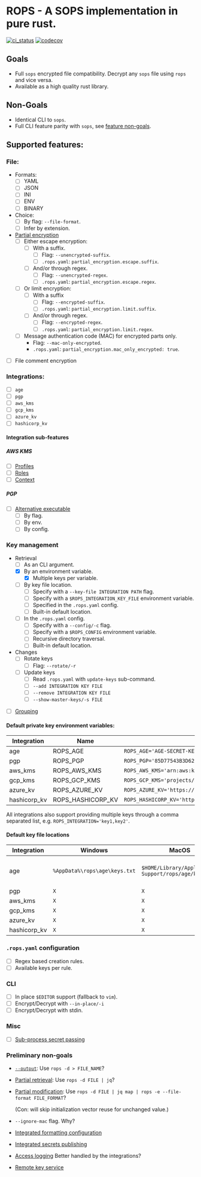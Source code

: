 # ROPS - A SOPS implementation in pure rust.

[![ci_status](https://github.com/gibbz00/rops/actions/workflows/ci.yml/badge.svg)](https://github.com/gibbz00/rops/actions/workflows/ci.yml)
[![codecov](https://codecov.io/gh/gibbz00/rops/graph/badge.svg?token=nOnGXghHYk)](https://codecov.io/gh/gibbz00/rops)

## Goals

* Full `sops` encrypted file compatibility. Decrypt any `sops` file using `rops` and vice versa.
* Available as a high quality rust library.

## Non-Goals

* Identical CLI to `sops`.
* Full CLI feature parity with `sops`, see [feature non-goals](#preliminary-non-goals).

## Supported features:

### File:

- Formats:
  - [ ] YAML
  - [ ] JSON
  - [ ] INI
  - [ ] ENV
  - [ ] BINARY
- Choice:
  - [ ] By flag: `--file-format`.
  - [ ] Infer by extension.
- [Partial encryption](https://github.com/getsops/sops#48encrypting-only-parts-of-a-file)
  - [ ] Either escape encryption:
    - [ ] With a suffix.
      - [ ] Flag: `--unencrypted-suffix`.
      - [ ] `.rops.yaml`: `partial_encryption.escape.suffix`.
    - [ ] And/or through regex.
      - [ ] Flag: `--unencrypted-regex`.
      - [ ] `.rops.yaml`: `partial_encryption.escape.regex`.
  - [ ] Or limit encryption:
    - [ ] With a suffix
      - [ ] Flag: `--encrypted-suffix`.
      - [ ] `.rops.yaml`: `partial_encryption.limit.suffix`.
    - [ ] And/or through regex.
      - [ ] Flag: `--encrypted-regex`.
      - [ ] `.rops.yaml`: `partial_encryption.limit.regex`.
  - [ ] Message authentication code (MAC) for encrypted parts only.
    - Flag: `--mac-only-encrypted`.
    - `.rops.yaml`: `partial_encryption.mac_only_encrypted: true`.
- [ ] File comment encryption

### Integrations:

- [ ] `age`
- [ ] `pgp`
- [ ] `aws_kms`
- [ ] `gcp_kms`
- [ ] `azure_kv`
- [ ] `hashicorp_kv`

#### Integration sub-features

##### AWS KMS

- [ ] [Profiles](https://github.com/getsops/sops#27kms-aws-profiles)
- [ ] [Roles](https://github.com/getsops/sops#28assuming-roles-and-using-kms-in-various-aws-accounts)
- [ ] [Context](https://github.com/getsops/sops#29aws-kms-encryption-context)

##### PGP

- [ ] [Alternative executable](https://github.com/getsops/sops#212specify-a-different-gpg-executable)
  - [ ] By flag.
  - [ ] By env.
  - [ ] By config.

### Key management

- Retrieval
  - [ ] As an CLI argument.
  - [X] By an environment variable.
    - [X] Multiple keys per variable.
  - [ ] By key file location.
    - [ ] Specify with a `--key-file INTEGRATION PATH` flag.
    - [ ] Specify with a `$ROPS_INTEGRATION_KEY_FILE` environment variable.
    - [ ] Specified in the `.rops.yaml` config.
    - [ ] Built-in default location.
  - [ ] In the `.rops.yaml` config.
    - [ ] Specify with a `--config/-c` flag.
    - [ ] Specify with a `$ROPS_CONFIG` environment variable.
    - [ ] Recursive directory traversal.
    - [ ] Built-in default location.
- Changes
  - [ ] Rotate keys
    - [ ] Flag: `--rotate/-r`
  - [ ] Update keys
    - [ ] Read `.rops.yaml` with `update-keys` sub-command.
    - [ ] `--add INTEGRATION KEY FILE`
    - [ ] `--remove INTEGRATION KEY FILE`
    - [ ] `--show-master-keys/-s FILE`
- [ ] [Grouping](https://github.com/getsops/sops#214key-groups)

#### Default private key environment variables:

Integration  | Name              | Example                                                                                        |
---          | ---               | ---                                                                                            |
age          | ROPS_AGE          | `ROPS_AGE='AGE-SECRET-KEY-1CZG0RPQJNDZWZMRMJLNYSF6H00WK0ECYAVE83ALFC2KE53WJ2FRSNZ8GCL'`        |
pgp          | ROPS_PGP          | `ROPS_PGP='85D77543B3D624B63CEA9E6DBC17301B491B3F21,E60892BB9BD89A69F759A1A0A3D652173B763E8F'` |
aws_kms      | ROPS_AWS_KMS      | `ROPS_AWS_KMS='arn:aws:kms:us-east-1:656532927350:key/920aff2e-c5f1-4040-943a-047fa387b27e'`   |
gcp_kms      | ROPS_GCP_KMS      | `ROPS_GCP_KMS='projects/my-project/locations/global/keyRings/sops/cryptoKeys/sops-key'`        |
azure_kv     | ROPS_AZURE_KV     | `ROPS_AZURE_KV='https://sops.vault.azure.net/keys/sops-key/some-string'`                       |
hashicorp_kv | ROPS_HASHICORP_KV | `ROPS_HASHICORP_KV='http://127.0.0.1:8200/v1/sops/keys/firstkey'`                              |

All integrations also support providing multiple keys through a comma separated list, e.g. `ROPS_INTEGRATION='key1,key2'`.

#### Default key file locations

Integration  | Windows                       | MacOS                                                 | Linux                              | Format                     |
---          | ---                           | ---                                                   | ---                                | ---                        |
age          | `%AppData%\rops\age\keys.txt` | `$HOME/Library/Application Support/rops/age/keys.txt` | $XDG_CONFIG_HOME/rops/age/keys.txt | Per newline, `# Comments`. |
pgp          | `X`                           | `X`                                                   | `X`                                | `X`                        |
aws_kms      | `X`                           | `X`                                                   | `X`                                | `X`                        |
gcp_kms      | `X`                           | `X`                                                   | `X`                                | `X`                        |
azure_kv     | `X`                           | `X`                                                   | `X`                                | `X`                        |
hashicorp_kv | `X`                           | `X`                                                   | `X`                                | `X`                        |

### `.rops.yaml` configuration

- [ ] Regex based creation rules.
- [ ] Available keys per rule.

### CLI

- [ ] In place `$EDITOR` support (fallback to `vim`).
- [ ] Encrypt/Decrypt with `--in-place/-i`
- [ ] Encrypt/Decrypt with stdin.

### Misc

  - [ ] [Sub-process secret passing](https://github.com/getsops/sops#218passing-secrets-to-other-processes)

### Preliminary non-goals

- [`--output`](https://github.com/getsops/sops#217saving-output-to-a-file): Use `rops -d > FILE_NAME`?

- [Partial retrieval](https://github.com/getsops/sops#45extract-a-sub-part-of-a-document-tree): Use `rops -d FILE | jq`?

- [Partial modification](https://github.com/getsops/sops#46set-a-sub-part-in-a-document-tree): Use `rops -d FILE | jq map | rops -e --file-format FILE_FORMAT`?

  (Con: will skip initialization vector reuse for unchanged value.)

- `--ignore-mac` flag. Why?

- [Integrated formatting configuration](https://github.com/getsops/sops#32json-and-json_binary-indentation)

- [Integrated secrets publishing](https://github.com/getsops/sops#219using-the-publish-command)

- [Access logging](https://github.com/getsops/sops#216auditing) Better handled by the integrations?

- [Remote key service](https://github.com/getsops/sops#215key-service)
